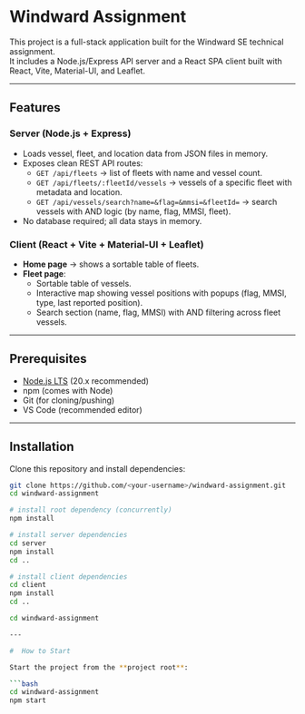 # Windward Assignment

This project is a full-stack application built for the Windward SE technical assignment.  
It includes a Node.js/Express API server and a React SPA client built with React, Vite, Material-UI, and Leaflet.

---

## Features

### Server (Node.js + Express)
- Loads vessel, fleet, and location data from JSON files in memory.  
- Exposes clean REST API routes:
  - `GET /api/fleets` → list of fleets with name and vessel count.  
  - `GET /api/fleets/:fleetId/vessels` → vessels of a specific fleet with metadata and location.  
  - `GET /api/vessels/search?name=&flag=&mmsi=&fleetId=` → search vessels with AND logic (by name, flag, MMSI, fleet).  
- No database required; all data stays in memory.  

### Client (React + Vite + Material-UI + Leaflet)
- **Home page** → shows a sortable table of fleets.  
- **Fleet page**:
  - Sortable table of vessels.  
  - Interactive map showing vessel positions with popups (flag, MMSI, type, last reported position).  
  - Search section (name, flag, MMSI) with AND filtering across fleet vessels.  

---

## Prerequisites
- [Node.js LTS](https://nodejs.org/) (20.x recommended)  
- npm (comes with Node)  
- Git (for cloning/pushing)  
- VS Code (recommended editor)  

---

## Installation

Clone this repository and install dependencies:

```bash
git clone https://github.com/<your-username>/windward-assignment.git
cd windward-assignment

# install root dependency (concurrently)
npm install

# install server dependencies
cd server
npm install
cd ..

# install client dependencies
cd client
npm install
cd ..

cd windward-assignment

---

#  How to Start

Start the project from the **project root**:

```bash
cd windward-assignment
npm start




